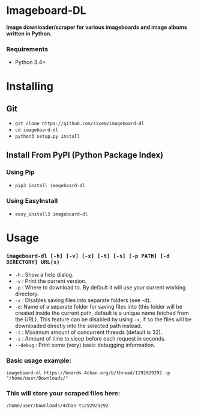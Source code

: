 # Imageboard-DL
**Image downloader/scraper for various imageboards and image albums written in Python.**

### Requirements
+ Python 3.4+

# Installing
## Git
+ `git clone https://github.com/sixem/imageboard-dl`
+ `cd imageboard-dl`
+ `python3 setup.py install`

## Install From PyPI (Python Package Index)
### Using Pip
+ `pip3 install imageboard-dl`
### Using EasyInstall
+ `easy_install3 imageboard-dl`

# Usage

### `imageboard-dl [-h] [-v] [-x] [-t] [-s] [-p PATH] [-d DIRECTORY] URL(s)`

+ `-h` : Show a help dialog.
+ `-v` : Print the current version.
+ `-p` : Where to download to. By default it will use your current working directory.
+ `-x` : Disables saving files into separate folders (see -d).
+ `-d`: Name of a separate folder for saving files into (this folder will be created inside the current path, default is a unique name fetched from the URL). This feature can be disabled by using `-x`, if so the files will be downloaded directly into the selected path instead.
+ `-t` : Maximum amount of concurrent threads (default is 32).
+ `-s` : Amount of time to sleep before each request in seconds.
+ `--debug` : Print some (very) basic debugging information.

### Basic usage example:

`imageboard-dl https://boards.4chan.org/b/thread/1292929292 -p "/home/user/Downloads/"`

### This will store your scraped files here:

`/home/user/Downloads/4chan-t1292929292`
